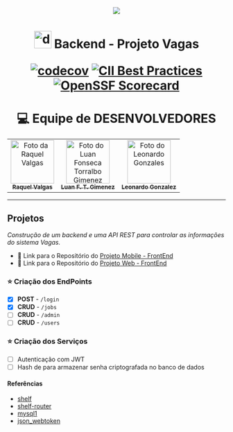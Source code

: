 <center>
<img src="https://avatars.githubusercontent.com/u/100527785?s=200&v=4">
<h1><img src="https://camo.githubusercontent.com/d54cb8a71c6e700018b4d1390e6178d544f5713b618cb11e3d9513640a82d0c9/68747470733a2f2f7777772e766563746f726c6f676f2e7a6f6e652f6c6f676f732f646172746c616e672f646172746c616e672d69636f6e2e737667" alt="dart" width="40" height="40" data-canonical-src="https://www.vectorlogo.zone/logos/dartlang/dartlang-icon.svg" style="max-width: 100%;"> Backend - Projeto Vagas

[![codecov](https://codecov.io/gh/flutter/flutter/branch/master/graph/badge.svg?token=11yDrJU2M2)](https://codecov.io/gh/flutter/flutter)
[![CII Best Practices](https://bestpractices.coreinfrastructure.org/projects/5631/badge)](https://bestpractices.coreinfrastructure.org/projects/5631)
[![OpenSSF Scorecard](https://api.securityscorecards.dev/projects/github.com/flutter/flutter/badge)](https://deps.dev/project/github/flutter%2Fflutter)

</center>
<div align="center">

# :computer:  Equipe de DESENVOLVEDORES

</div>

<table align="center">
  <tr>
    <td align="center">
      <a href="https://github.com/RaquelValgas">
        <img src="https://avatars.githubusercontent.com/u/75491785?v=4" width="100px;" alt="Foto da Raquel Valgas"/><br>
        <sub>
          <b>Raquel Valgas</b>
        </sub>
      </a>
    </td>
    <td align="center">
      <a href="https://github.com/Luanftg">
        <img src="https://avatars.githubusercontent.com/u/51548623?v=4" width="100px;" alt="Foto do Luan Fonseca Torralbo Gimenez"/><br>
        <sub>
          <b>Luan F. T. Gimenez</b>
        </sub>
      </a>
    </td>
    <td align="center">
      <a href="https://github.com/leozero3">
        <img src="https://avatars.githubusercontent.com/u/59115521?v=4" width="100px;" alt="Foto do Leonardo Gonzales"/><br>
        <sub>
          <b>Leonardo Gonzalez</b>
        </sub>
      </a>
    </td>
    </tr>
</table>

<hr>

## Projetos

 *Construção de um backend e uma API REST para controlar as informações do sistema Vagas.*

- :link: Link para o Repositório do [Projeto Mobile - FrontEnd](https://github.com/elite37oficial/VAGAS_FLUTTER_MOBILE)
- :link: Link para o Repositório do [Projeto Web - FrontEnd](https://github.com/elite37oficial/VAGAS_FLUTTER_WEB)

### :star: Criação dos EndPoints

- [x] **POST** - `/login`
- [x] **CRUD** - `/jobs`
- [ ] **CRUD** - `/admin`
- [ ] **CRUD** - `/users`

### :star: Criação dos Serviços

- [ ] Autenticação com JWT
- [ ] Hash de para armazenar senha criptografada no banco de dados

#### Referências

- [shelf](https://pub.dev/packages/shelf)
- [shelf-router](https://pub.dev/packages/shelf_router)
- [mysql1](https://pub.dev/packages/mysql1)
- [json_webtoken](https://pub.dev/packages/dart_jsonwebtoken)
